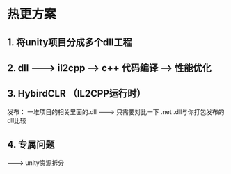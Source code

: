 # 热更方案

## 1. 将unity项目分成多个dll工程
## 2. dll ---> il2cpp --> c++ 代码编译 --> 性能优化
## 3. HybirdCLR （IL2CPP运行时）

发布： 一堆项目的相关里面的.dll ---> 只需要对比一下 .net .dll与你打包发布的dll比较

## 4. 专属问题
---> unity资源拆分